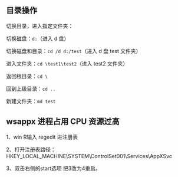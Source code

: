 ## 目录操作

切换目录，进入指定文件夹：

切换磁盘：`d:`（进入 d 盘）

切换磁盘和目录：`cd /d d:/test`（进入 d 盘 test 文件夹）

进入文件夹：`cd \test1\test2`（进入 test2 文件夹）

返回根目录：`cd \`

回到上级目录：`cd ..`

新建文件夹：`md test`

## wsappx 进程占用 CPU 资源过高

1、win R输入 regedit 进注册表

2、打开注册表路径：HKEY_LOCAL_MACHINE\SYSTEM\ControlSet001\Services\AppXSvc

3、双击右侧的start选项 把3改为4重启。
